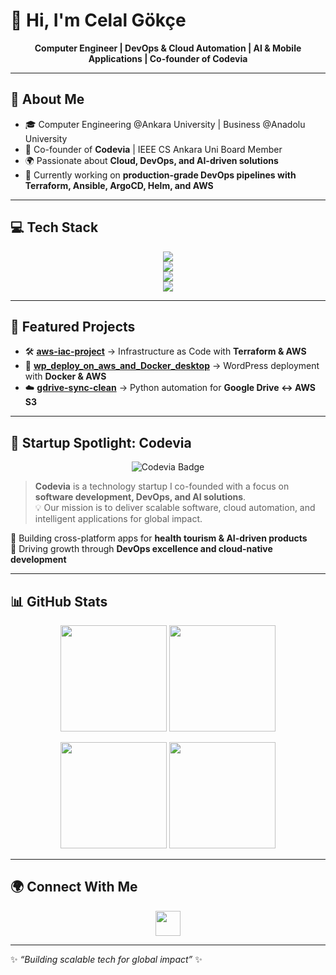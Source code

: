 # 👋 Hi, I'm Celal Gökçe  

<p align="center">
  <b>Computer Engineer | DevOps & Cloud Automation | AI & Mobile Applications | Co-founder of Codevia</b>
</p>

---

## 🚀 About Me  

- 🎓 Computer Engineering @Ankara University | Business @Anadolu University  
- 💼 Co-founder of **Codevia** | IEEE CS Ankara Uni Board Member  
- 🌍 Passionate about **Cloud, DevOps, and AI-driven solutions**  
- 🔭 Currently working on **production-grade DevOps pipelines with Terraform, Ansible, ArgoCD, Helm, and AWS**  

---

## 💻 Tech Stack  

<p align="center">
  <!-- Languages -->
  <img src="https://skillicons.dev/icons?i=java,python,ts,js,cs" /> <br/>
  <!-- Frameworks -->
  <img src="https://skillicons.dev/icons?i=spring" /> <br/>
  <!-- Cloud & DevOps -->
  <img src="https://skillicons.dev/icons?i=aws,terraform,ansible,docker,kubernetes,helm" /> <br/>
  <!-- Tools -->
  <img src="https://skillicons.dev/icons?i=git,github,linux,mongodb,mysql,postgres" />
</p>

---

## 📂 Featured Projects  

- 🛠️ [**aws-iac-project**](#) → Infrastructure as Code with **Terraform & AWS**  
- 🐳 [**wp_deploy_on_aws_and_Docker_desktop**](#) → WordPress deployment with **Docker & AWS**  
- ☁️ [**gdrive-sync-clean**](#) → Python automation for **Google Drive ↔ AWS S3**  

---

## 🏢 Startup Spotlight: Codevia  

<p align="center">
  <img src="https://img.shields.io/badge/Codevia-Tech%20Startup-blueviolet?style=for-the-badge&logo=github" alt="Codevia Badge"/>
</p>

> **Codevia** is a technology startup I co-founded with a focus on **software development, DevOps, and AI solutions**.  
> 💡 Our mission is to deliver scalable software, cloud automation, and intelligent applications for global impact.  

🔹 Building cross-platform apps for **health tourism & AI-driven products**  
🔹 Driving growth through **DevOps excellence and cloud-native development**  

---

## 📊 GitHub Stats  

<p align="center">
  <!-- Dark Mode -->
  <img src="https://github-readme-stats.vercel.app/api?username=celalgokce&show_icons=true&theme=radical&hide_border=true#gh-dark-mode-only" height="170"/>
  <img src="https://github-readme-stats.vercel.app/api/top-langs/?username=celalgokce&layout=compact&theme=radical&hide_border=true#gh-dark-mode-only" height="170"/>
</p>

<p align="center">
  <!-- Light Mode -->
  <img src="https://github-readme-stats.vercel.app/api?username=celalgokce&show_icons=true&theme=default&hide_border=true#gh-light-mode-only" height="170"/>
  <img src="https://github-readme-stats.vercel.app/api/top-langs/?username=celalgokce&layout=compact&theme=default&hide_border=true#gh-light-mode-only" height="170"/>
</p>

---

## 🌍 Connect With Me  

<p align="center">
  <a href="https://www.linkedin.com/in/celal-g%C3%B6k%C3%A7e-511083168/"><img src="https://skillicons.dev/icons?i=linkedin" height="40"/></a>
</p>

---

✨ _“Building scalable tech for global impact”_ ✨  


<!--
**celalgokce/celalgokce** is a ✨ _special_ ✨ repository because its `README.md` (this file) appears on your GitHub profile.

Here are some ideas to get you started:

- 🔭 I’m currently working on ...
- 🌱 I’m currently learning ...
- 👯 I’m looking to collaborate on ...
- 🤔 I’m looking for help with ...
- 💬 Ask me about ...
- 📫 How to reach me: ...
- 😄 Pronouns: ...
- ⚡ Fun fact: ...
-->
